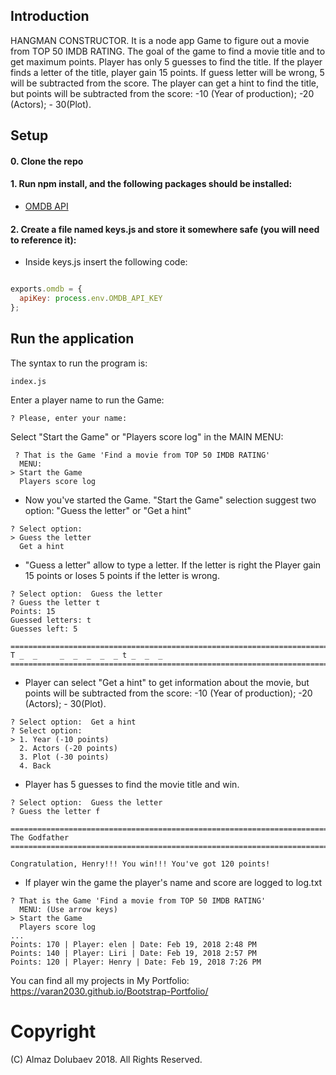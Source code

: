 
## Introduction
HANGMAN CONSTRUCTOR.  It is a node app Game to figure out a movie from TOP 50 IMDB RATING.
The goal of the game to find a movie title and to get maximum points. Player has only 5 guesses to find the title. If the player finds a letter of the title, player gain 15 points. If guess letter will be wrong, 5 will be subtracted from the score. The player can get a hint to find the title, but points will be subtracted from the score: -10 (Year of production); -20 (Actors); - 30(Plot).
## Setup
#### 0. Clone the repo

#### 1. Run npm install, and the following packages should be installed:

* [OMDB API](http://www.omdbapi.com)

#### 2. Create a file named keys.js and store it somewhere safe (you will need to reference it):

* Inside keys.js insert the following code:

``` JavaScript

exports.omdb = {
  apiKey: process.env.OMDB_API_KEY
};

```

## Run the application

The syntax to run the program is:
```
index.js

```

Enter a player name to run the Game:

```
? Please, enter your name:

```

Select "Start the Game" or "Players score log" in the MAIN MENU:

```
 ? That is the Game 'Find a movie from TOP 50 IMDB RATING'
  MENU:
> Start the Game
  Players score log

```
* Now you've started the Game.
"Start the Game" selection suggest two option:
"Guess the letter" or "Get a hint"

```
? Select option:
> Guess the letter
  Get a hint

```

* "Guess a letter" allow to type a letter. If the letter is right the Player gain 15 points or loses 5 points if the letter is wrong.

```
? Select option:  Guess the letter
? Guess the letter t
Points: 15
Guessed letters: t
Guesses left: 5

==========================================================================
T _  _     _  _  _  _  _ t _  _  _
==========================================================================

```


* Player can select "Get a hint" to get information about the movie, but points will be subtracted from the score: -10 (Year of production); -20 (Actors); - 30(Plot). 



```
? Select option:  Get a hint
? Select option:
> 1. Year (-10 points)
  2. Actors (-20 points)
  3. Plot (-30 points)
  4. Back

```

* Player has 5 guesses to find the movie title and win. 

```
? Select option:  Guess the letter
? Guess the letter f

==========================================================================
The Godfather
==========================================================================

Congratulation, Henry!!! You win!!! You've got 120 points!

```

* If player win the game the player's name and score are logged to log.txt

```
? That is the Game 'Find a movie from TOP 50 IMDB RATING'
  MENU: (Use arrow keys)
> Start the Game
  Players score log
...
Points: 170 | Player: elen | Date: Feb 19, 2018 2:48 PM
Points: 140 | Player: Liri | Date: Feb 19, 2018 2:57 PM
Points: 120 | Player: Henry | Date: Feb 19, 2018 7:26 PM
```


You can find all my projects in My Portfolio: https://varan2030.github.io/Bootstrap-Portfolio/

# Copyright
(C) Almaz Dolubaev 2018. All Rights Reserved.
